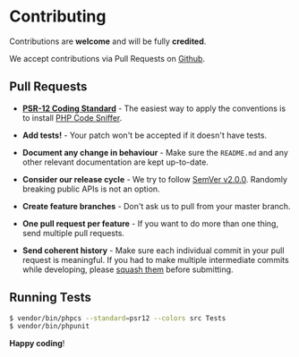 # Contributing

Contributions are **welcome** and will be fully **credited**.

We accept contributions via Pull Requests on [Github](https://github.com/divineniiquaye/flight-routing).

## Pull Requests

- **[PSR-12 Coding Standard](https://github.com/php-fig/fig-standards/blob/master/accepted/PSR-12-coding-style-guide.md)** - The easiest way to apply the conventions is to install [PHP Code Sniffer](http://pear.php.net/package/PHP_CodeSniffer).

- **Add tests!** - Your patch won't be accepted if it doesn't have tests.

- **Document any change in behaviour** - Make sure the `README.md` and any other relevant documentation are kept up-to-date.

- **Consider our release cycle** - We try to follow [SemVer v2.0.0](http://semver.org/). Randomly breaking public APIs is not an option.

- **Create feature branches** - Don't ask us to pull from your master branch.

- **One pull request per feature** - If you want to do more than one thing, send multiple pull requests.

- **Send coherent history** - Make sure each individual commit in your pull request is meaningful. If you had to make multiple intermediate commits while developing, please [squash them](http://www.git-scm.com/book/en/v2/Git-Tools-Rewriting-History#Changing-Multiple-Commit-Messages) before submitting.

## Running Tests

```bash
$ vendor/bin/phpcs --standard=psr12 --colors src Tests
$ vendor/bin/phpunit
```

**Happy coding**!
